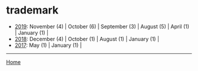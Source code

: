 # trademark

  * [2019](./trademark-2019.md): 
      November (4) | 
      October (6) | 
      September (3) | 
      August (5) | 
      April (1) | 
      January (1) | 
  * [2018](./trademark-2018.md): 
      December (4) | 
      October (1) | 
      August (1) | 
      January (1) | 
  * [2017](./trademark-2017.md): 
      May (1) | 
      January (1) | 

----

[Home](../)
